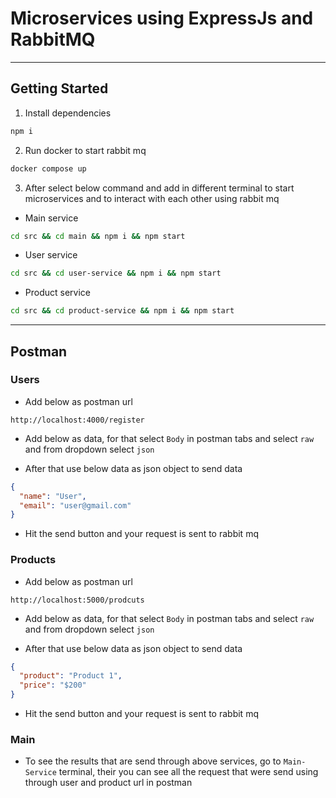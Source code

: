 # Microservices using ExpressJs and RabbitMQ

---

## Getting Started

1. Install dependencies

```bash
npm i
```

2. Run docker to start rabbit mq

```bash
docker compose up
```

3. After select below command and add in different terminal to start microservices and to interact with each other using rabbit mq

- Main service

```bash
cd src && cd main && npm i && npm start
```

- User service

```bash
cd src && cd user-service && npm i && npm start
```

- Product service

```bash
cd src && cd product-service && npm i && npm start
```

---

## Postman

### Users

- Add below as postman url

```url
http://localhost:4000/register
```

- Add below as data, for that select `Body` in postman tabs and select `raw` and from dropdown select `json`

- After that use below data as json object to send data

```json
{
  "name": "User",
  "email": "user@gmail.com"
}
```

- Hit the send button and your request is sent to rabbit mq

### Products

- Add below as postman url

```url
http://localhost:5000/prodcuts
```

- Add below as data, for that select `Body` in postman tabs and select `raw` and from dropdown select `json`

- After that use below data as json object to send data

```json
{
  "product": "Product 1",
  "price": "$200"
}
```

- Hit the send button and your request is sent to rabbit mq

### Main

- To see the results that are send through above services, go to `Main-Service` terminal, their you can see all the request that were send using through user and product url in postman

